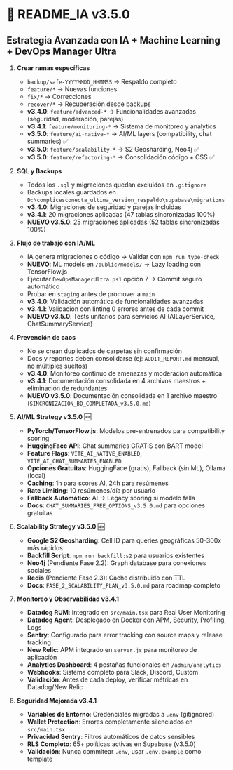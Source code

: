 # 🤖 README_IA v3.5.0

## Estrategia Avanzada con IA + Machine Learning + DevOps Manager Ultra

1. **Crear ramas específicas**  
   - `backup/safe-YYYYMMDD_HHMMSS` → Respaldo completo
   - `feature/*` → Nuevas funciones
   - `fix/*` → Correcciones
   - `recover/*` → Recuperación desde backups
   - **v3.4.0**: `feature/advanced-*` → Funcionalidades avanzadas (seguridad, moderación, parejas)
   - **v3.4.1**: `feature/monitoring-*` → Sistema de monitoreo y analytics
   - **v3.5.0**: `feature/ai-native-*` → AI/ML layers (compatibility, chat summaries) ✅
   - **v3.5.0**: `feature/scalability-*` → S2 Geosharding, Neo4j ✅
   - **v3.5.0**: `feature/refactoring-*` → Consolidación código + CSS ✅

2. **SQL y Backups**
   - Todos los `.sql` y migraciones quedan excluidos en `.gitignore`
   - Backups locales guardados en `D:\complicesconecta_ultima_version_respaldo\supabase\migrations`
   - **v3.4.0**: Migraciones de seguridad y parejas incluidas
   - **v3.4.1**: 20 migraciones aplicadas (47 tablas sincronizadas 100%)
   - **NUEVO v3.5.0**: 25 migraciones aplicadas (52 tablas sincronizadas 100%)

3. **Flujo de trabajo con IA/ML**
   - IA genera migraciones o código → Validar con `npm run type-check`
   - **NUEVO**: ML models en `/public/models/` → Lazy loading con TensorFlow.js
   - Ejecutar `DevOpsManagerUltra.ps1` opción 7 → Commit seguro automático
   - Probar en `staging` antes de promover a `main`
   - **v3.4.0**: Validación automática de funcionalidades avanzadas
   - **v3.4.1**: Validación con linting 0 errores antes de cada commit
   - **NUEVO v3.5.0**: Tests unitarios para servicios AI (AILayerService, ChatSummaryService)

4. **Prevención de caos**
   - No se crean duplicados de carpetas sin confirmación
   - Docs y reportes deben consolidarse (ej: `AUDIT_REPORT.md` mensual, no múltiples sueltos)
   - **v3.4.0**: Monitoreo continuo de amenazas y moderación automática
   - **v3.4.1**: Documentación consolidada en 4 archivos maestros + eliminación de redundantes
   - **NUEVO v3.5.0**: Documentación consolidada en 1 archivo maestro (`SINCRONIZACION_BD_COMPLETADA_v3.5.0.md`)

5. **AI/ML Strategy v3.5.0** 🆕
   - **PyTorch/TensorFlow.js**: Modelos pre-entrenados para compatibility scoring
   - **HuggingFace API**: Chat summaries GRATIS con BART model
   - **Feature Flags**: `VITE_AI_NATIVE_ENABLED`, `VITE_AI_CHAT_SUMMARIES_ENABLED`
   - **Opciones Gratuitas**: HuggingFace (gratis), Fallback (sin ML), Ollama (local)
   - **Caching**: 1h para scores AI, 24h para resúmenes
   - **Rate Limiting**: 10 resúmenes/día por usuario
   - **Fallback Automático**: AI → Legacy scoring si modelo falla
   - **Docs**: `CHAT_SUMMARIES_FREE_OPTIONS_v3.5.0.md` para opciones gratuitas

6. **Scalability Strategy v3.5.0** 🆕
   - **Google S2 Geosharding**: Cell ID para queries geográficas 50-300x más rápidos
   - **Backfill Script**: `npm run backfill:s2` para usuarios existentes
   - **Neo4j** (Pendiente Fase 2.2): Graph database para conexiones sociales
   - **Redis** (Pendiente Fase 2.3): Cache distribuido con TTL
   - **Docs**: `FASE_2_SCALABILITY_PLAN_v3.5.0.md` para roadmap completo

7. **Monitoreo y Observabilidad v3.4.1**
   - **Datadog RUM**: Integrado en `src/main.tsx` para Real User Monitoring
   - **Datadog Agent**: Desplegado en Docker con APM, Security, Profiling, Logs
   - **Sentry**: Configurado para error tracking con source maps y release tracking
   - **New Relic**: APM integrado en `server.js` para monitoreo de aplicación
   - **Analytics Dashboard**: 4 pestañas funcionales en `/admin/analytics`
   - **Webhooks**: Sistema completo para Slack, Discord, Custom
   - **Validación**: Antes de cada deploy, verificar métricas en Datadog/New Relic

8. **Seguridad Mejorada v3.4.1**
   - **Variables de Entorno**: Credenciales migradas a `.env` (gitignored)
   - **Wallet Protection**: Errores completamente silenciados en `src/main.tsx`
   - **Privacidad Sentry**: Filtros automáticos de datos sensibles
   - **RLS Completo**: 65+ políticas activas en Supabase (v3.5.0)
   - **Validación**: Nunca commitear `.env`, usar `.env.example` como template
